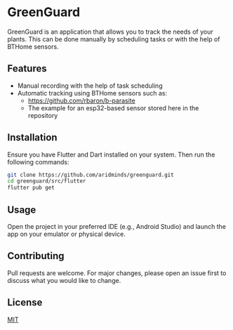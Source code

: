 # GreenGuard

GreenGuard is an application that allows you to track the needs of your plants. This can be done manually by scheduling tasks or with the help of BTHome sensors.

## Features

- Manual recording with the help of task scheduling
- Automatic tracking using BTHome sensors such as:
  - https://github.com/rbaron/b-parasite
  - The example for an esp32-based sensor stored here in the repository

## Installation

Ensure you have Flutter and Dart installed on your system. Then run the following commands:

```bash
git clone https://github.com/aridminds/greenguard.git
cd greenguard/src/flutter
flutter pub get
```

## Usage

Open the project in your preferred IDE (e.g., Android Studio) and launch the app on your emulator or physical device.

## Contributing

Pull requests are welcome. For major changes, please open an issue first to discuss what you would like to change.

## License

[MIT](https://choosealicense.com/licenses/mit/)
